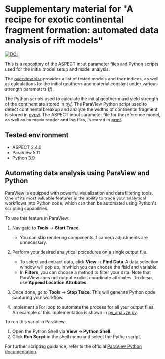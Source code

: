 # Supplementary material for "A recipe for exotic continental fragment formation: automated data analysis of rift models"

[![DOI](https://zenodo.org/badge/813259085.svg)](https://doi.org/10.5281/zenodo.14847235)

This is a repository of the ASPECT input parameter files and Python scripts used for the initial model setup and model analysis. 

The [overview.xlsx](https://github.com/alanjyu/fragment_recipe/blob/main/overview.xlsx) provides a list of tested models and their indices, as well as calculations for the initial geotherm and material constant under various strength parameters ($f$).

The Python scripts used to calculate the initial geotherm and yield strength of the continent are stored in [py/](https://github.com/alanjyu/fragment_recipe/tree/main/py). The ParaView Python script used to detect continental breakup and analyze the widths of continental fragment is stored in [pvpy/](https://github.com/alanjyu/fragment_recipe/tree/main/pvpy). The ASPECT input parameter file for the reference model, as well as its movie render and log files, is stored in [prm/](https://github.com/alanjyu/fragment_recipe/tree/main/prm).


## Tested environment

- ASPECT 2.4.0
- ParaView 5.11
- Python 3.9


## Automating data analysis using ParaView and Python

ParaView is equipped with powerful visualization and data filtering tools. One of its most valuable features is the ability to trace your analytical workflows into Python code, which can then be automated using Python's scripting capabilities.

To use this feature in ParaView:

1. Navigate to **Tools** → **Start Trace**.
    * You can skip rendering components if camera adjustments are unnecessary.

2. Perform your desired analytical procedures on a single output file.
    * To select and extract data, click **View** → **Find Data**. A data selection window will pop up, in which you can choose the field and variable.
    * In **Filters**, you can choose a method to filter your data. Note that ParaView does not output explicit coordinate attributes. To do so, use **Append Location Attributes**.

3. Once done, go to **Tools** → **Stop Trace**. This will generate Python code capturing your workflow.

4. Implement a For loop to automate the process for all your output files. An example of this implementation is shown in [pv_analyze.py](https://github.com/alanjyu/fragment_recipe/blob/main/pvpy/pv_analyze.py).


To run this script in ParaView:

1. Open the Python Shell via **View** → **Python Shell**.
2. Click **Run Script** in the shell menu and select the Python script.


For further scripting guidance, refer to the official [ParaView Python documentation](https://www.paraview.org/paraview-docs/nightly/python/).
